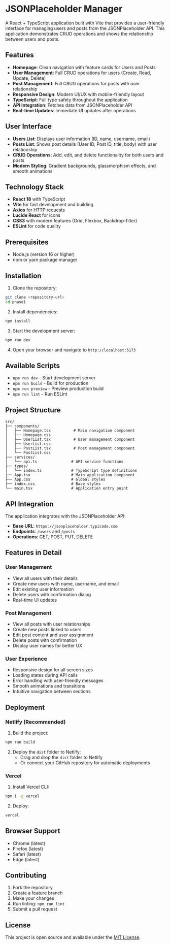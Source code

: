 # JSONPlaceholder Manager

A React + TypeScript application built with Vite that provides a user-friendly interface for managing users and posts from the JSONPlaceholder API. This application demonstrates CRUD operations and shows the relationship between users and posts.

## Features

- **Homepage**: Clean navigation with feature cards for Users and Posts
- **User Management**: Full CRUD operations for users (Create, Read, Update, Delete)
- **Post Management**: Full CRUD operations for posts with user relationship
- **Responsive Design**: Modern UI/UX with mobile-friendly layout
- **TypeScript**: Full type safety throughout the application
- **API Integration**: Fetches data from JSONPlaceholder API
- **Real-time Updates**: Immediate UI updates after operations

## User Interface

- **Users List**: Displays user information (ID, name, username, email)
- **Posts List**: Shows post details (User ID, Post ID, title, body) with user relationship
- **CRUD Operations**: Add, edit, and delete functionality for both users and posts
- **Modern Styling**: Gradient backgrounds, glassmorphism effects, and smooth animations

## Technology Stack

- **React 18** with TypeScript
- **Vite** for fast development and building
- **Axios** for HTTP requests
- **Lucide React** for icons
- **CSS3** with modern features (Grid, Flexbox, Backdrop-filter)
- **ESLint** for code quality

## Prerequisites

- Node.js (version 16 or higher)
- npm or yarn package manager

## Installation

1. Clone the repository:
```bash
git clone <repository-url>
cd phase1
```

2. Install dependencies:
```bash
npm install
```

3. Start the development server:
```bash
npm run dev
```

4. Open your browser and navigate to `http://localhost:5173`

## Available Scripts

- `npm run dev` - Start development server
- `npm run build` - Build for production
- `npm run preview` - Preview production build
- `npm run lint` - Run ESLint

## Project Structure

```
src/
├── components/
│   ├── Homepage.tsx          # Main navigation component
│   ├── Homepage.css
│   ├── UserList.tsx          # User management component
│   ├── UserList.css
│   ├── PostList.tsx          # Post management component
│   └── PostList.css
├── services/
│   └── api.ts               # API service functions
├── types/
│   └── index.ts             # TypeScript type definitions
├── App.tsx                  # Main application component
├── App.css                  # Global styles
├── index.css                # Base styles
└── main.tsx                 # Application entry point
```

## API Integration

The application integrates with the JSONPlaceholder API:
- **Base URL**: `https://jsonplaceholder.typicode.com`
- **Endpoints**: `/users` and `/posts`
- **Operations**: GET, POST, PUT, DELETE

## Features in Detail

### User Management
- View all users with their details
- Create new users with name, username, and email
- Edit existing user information
- Delete users with confirmation dialog
- Real-time UI updates

### Post Management
- View all posts with user relationships
- Create new posts linked to users
- Edit post content and user assignment
- Delete posts with confirmation
- Display user names for better UX

### User Experience
- Responsive design for all screen sizes
- Loading states during API calls
- Error handling with user-friendly messages
- Smooth animations and transitions
- Intuitive navigation between sections

## Deployment

### Netlify (Recommended)

1. Build the project:
```bash
npm run build
```

2. Deploy the `dist` folder to Netlify:
   - Drag and drop the `dist` folder to Netlify
   - Or connect your GitHub repository for automatic deployments

### Vercel

1. Install Vercel CLI:
```bash
npm i -g vercel
```

2. Deploy:
```bash
vercel
```

## Browser Support

- Chrome (latest)
- Firefox (latest)
- Safari (latest)
- Edge (latest)

## Contributing

1. Fork the repository
2. Create a feature branch
3. Make your changes
4. Run linting: `npm run lint`
5. Submit a pull request

## License

This project is open source and available under the [MIT License](LICENSE).